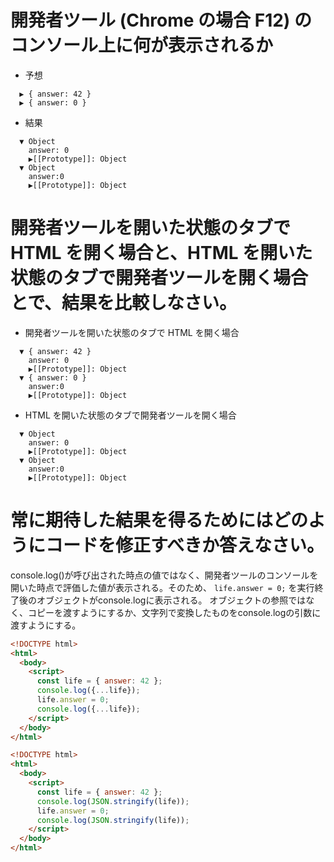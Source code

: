 # 開発者ツール (Chrome の場合 F12) のコンソール上に何が表示されるか

* 予想
```
  ▶︎ { answer: 42 }
  ▶︎ { answer: 0 }
```
* 結果
```
  ▼ Object
    answer: 0
    ▶︎[[Prototype]]: Object
  ▼ Object
    answer:0
    ▶︎[[Prototype]]: Object
```


# 開発者ツールを開いた状態のタブで HTML を開く場合と、HTML を開いた状態のタブで開発者ツールを開く場合とで、結果を比較しなさい。

* 開発者ツールを開いた状態のタブで HTML を開く場合
```
  ▼ { answer: 42 }
    answer: 0
    ▶︎[[Prototype]]: Object
  ▼ { answer: 0 }
    answer:0
    ▶︎[[Prototype]]: Object
```
* HTML を開いた状態のタブで開発者ツールを開く場合
```
  ▼ Object
    answer: 0
    ▶︎[[Prototype]]: Object
  ▼ Object
    answer:0
    ▶︎[[Prototype]]: Object
```

# 常に期待した結果を得るためにはどのようにコードを修正すべきか答えなさい。
console.log()が呼び出された時点の値ではなく、開発者ツールのコンソールを開いた時点で評価した値が表示される。そのため、 `life.answer = 0;` を実行終了後のオブジェクトがconsole.logに表示される。
オブジェクトの参照ではなく、コピーを渡すようにするか、文字列で変換したものをconsole.logの引数に渡すようにする。
```html
<!DOCTYPE html>
<html>
  <body>
    <script>
      const life = { answer: 42 };
      console.log({...life});
      life.answer = 0;
      console.log({...life});
    </script>
  </body>
</html>
```

```html
<!DOCTYPE html>
<html>
  <body>
    <script>
      const life = { answer: 42 };
      console.log(JSON.stringify(life));
      life.answer = 0;
      console.log(JSON.stringify(life));
    </script>
  </body>
</html>
```